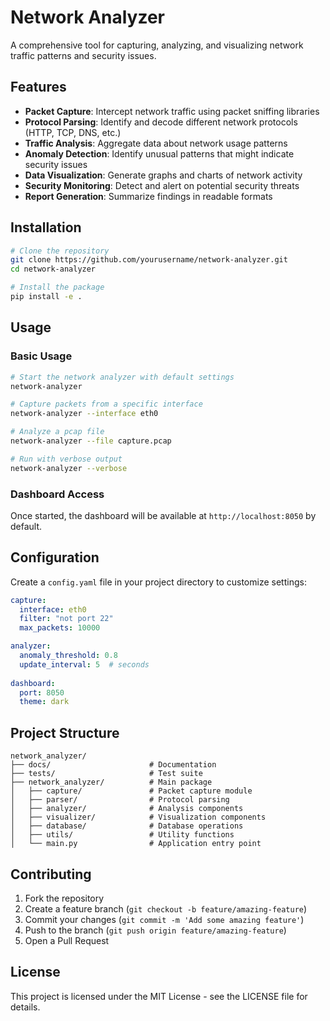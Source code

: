 # Network Analyzer

A comprehensive tool for capturing, analyzing, and visualizing network traffic patterns and security issues.

## Features

- **Packet Capture**: Intercept network traffic using packet sniffing libraries
- **Protocol Parsing**: Identify and decode different network protocols (HTTP, TCP, DNS, etc.)
- **Traffic Analysis**: Aggregate data about network usage patterns
- **Anomaly Detection**: Identify unusual patterns that might indicate security issues
- **Data Visualization**: Generate graphs and charts of network activity
- **Security Monitoring**: Detect and alert on potential security threats
- **Report Generation**: Summarize findings in readable formats

## Installation

```bash
# Clone the repository
git clone https://github.com/yourusername/network-analyzer.git
cd network-analyzer

# Install the package
pip install -e .
```

## Usage

### Basic Usage

```bash
# Start the network analyzer with default settings
network-analyzer

# Capture packets from a specific interface
network-analyzer --interface eth0

# Analyze a pcap file
network-analyzer --file capture.pcap

# Run with verbose output
network-analyzer --verbose
```

### Dashboard Access

Once started, the dashboard will be available at `http://localhost:8050` by default.

## Configuration

Create a `config.yaml` file in your project directory to customize settings:

```yaml
capture:
  interface: eth0
  filter: "not port 22"
  max_packets: 10000

analyzer:
  anomaly_threshold: 0.8
  update_interval: 5  # seconds
  
dashboard:
  port: 8050
  theme: dark
```

## Project Structure

```
network_analyzer/
├── docs/                      # Documentation
├── tests/                     # Test suite
├── network_analyzer/          # Main package
│   ├── capture/               # Packet capture module
│   ├── parser/                # Protocol parsing
│   ├── analyzer/              # Analysis components
│   ├── visualizer/            # Visualization components
│   ├── database/              # Database operations
│   ├── utils/                 # Utility functions
│   └── main.py                # Application entry point
```

## Contributing

1. Fork the repository
2. Create a feature branch (`git checkout -b feature/amazing-feature`)
3. Commit your changes (`git commit -m 'Add some amazing feature'`)
4. Push to the branch (`git push origin feature/amazing-feature`)
5. Open a Pull Request

## License

This project is licensed under the MIT License - see the LICENSE file for details.